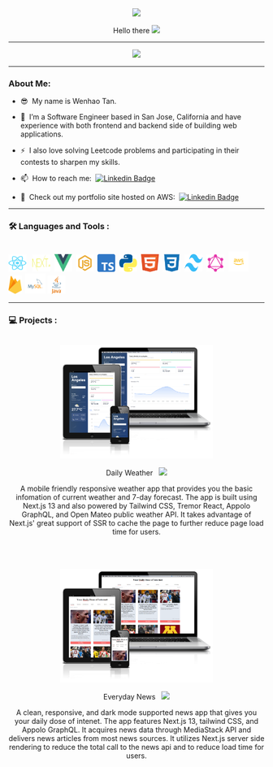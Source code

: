 <div id="header" align="center">
  <img src="https://media.giphy.com/media/M9gbBd9nbDrOTu1Mqx/giphy.gif" width="100"/>
</div>

<p align="center">
  Hello there
  <img src="https://media.giphy.com/media/hvRJCLFzcasrR4ia7z/giphy.gif" width="30px"/>
</p>

---

<div align="center">
  <img src="https://media.giphy.com/media/RN8FdaB6T1bkkI5n4I/giphy.gif" height="300"/>
</div>

---

### About Me:

- :sunglasses: &nbsp;My name is Wenhao Tan.

- :telescope: &nbsp;I’m a Software Engineer based in San Jose, California and have experience with both frontend and backend side of building web applications.

- :zap: &nbsp;I also love solving Leetcode problems and participating in their contests to sharpen my skills.

- :mailbox: &nbsp;How to reach me: &nbsp;[![Linkedin Badge](https://img.shields.io/badge/-Wenhao_Tan-blue?style=flat&logo=Linkedin&logoColor=white)](https://www.linkedin.com/in/wenhaotan/)
  
- :cactus: &nbsp;Check out my portfolio site hosted on AWS: &nbsp;[![Linkedin Badge](https://img.shields.io/badge/My_Portfolio-8A2BE2)](https://www.wenhaotan.cloud/)

---

### :hammer_and_wrench: Languages and Tools :
<br>
<div align="left">
  <img src="https://github.com/wenhaotan1996/portfolio/blob/main/public/react-logo.svg" title="React" alt="React" width="35" height="35" />&nbsp;&nbsp;
  <img src="https://github.com/wenhaotan1996/portfolio/blob/main/public/nextjs-logo.svg" title="Next.js" alt="Next.js" width="35" height="35" />&nbsp;
  <img src="https://github.com/wenhaotan1996/portfolio/blob/main/public/vue-logo.png" title="Vue" alt="Vue" width="35" height="35" />&nbsp;
  <img src="https://github.com/wenhaotan1996/portfolio/blob/main/public/js-logo.svg" title="JavaScript" alt="JavaScript" width="35" height="35" />&nbsp;
  <img src="https://github.com/wenhaotan1996/portfolio/blob/main/public/typescript-logo.png" title="TypeScript" alt="TypeScript" width="35" height="35" />&nbsp;
  <img src="https://github.com/wenhaotan1996/portfolio/blob/main/public/python-logo.png" title="Python" alt="Python" width="35" height="35" />&nbsp;
  <img src="https://github.com/wenhaotan1996/portfolio/blob/main/public/html-logo.svg" title="HTML" alt="HTML" width="35" height="35" />&nbsp;
  <img src="https://github.com/wenhaotan1996/portfolio/blob/main/public/css3-logo.svg" title="CSS" alt="CSS" width="35" height="35" />&nbsp;
  <img src="https://github.com/wenhaotan1996/portfolio/blob/main/public/tailwind-logo.svg" title="Tailwind" alt="Tailwind" width="35" height="35" />&nbsp;
  <img src="https://github.com/wenhaotan1996/portfolio/blob/main/public/GraphQL_Logo.svg" title="GraphQL" alt="GraphQL" width="35" height="35" />&nbsp;
  <img src="https://github.com/wenhaotan1996/portfolio/blob/main/public/aws-logo.svg" title="AWS" alt="AWS" width="40" height="40" />&nbsp;
  <img src="https://github.com/wenhaotan1996/portfolio/blob/main/public/firebase-logo.png" title="FireBase" alt="FireBase" height="35" />&nbsp;
  <img src="https://github.com/wenhaotan1996/portfolio/blob/main/public/mysql-logo.svg" title="MYSQL" alt="MYSQL" width="40" height="40" />
  <img src="https://github.com/wenhaotan1996/portfolio/blob/main/public/java-4-logo.svg" title="Java" alt="Java" width="35" height="35" />&nbsp;
</div>

---

### :computer: Projects :

<br>
<div align="center">
  <img  src="https://github.com/wenhaotan1996/portfolio/blob/main/public/icon-weather-app.png" title="Daily Weather" alt="Daily Weather" width="300" />
  <p>Daily Weather&nbsp;&nbsp;&nbsp;<a href="https://www.wenhaotan.cloud/weather"><img src="https://img.shields.io/badge/Take_a_peek-33b054" width:"40" /></a></p>
  <p>A mobile friendly responsive weather app that provides you the basic infomation of current weather and 7-day forecast. The app is built using Next.js 13 and also powered by Tailwind CSS, Tremor React, Appolo GraphQL, and Open Mateo public weather API. It takes advantage of Next.js' great support of SSR to cache the page to further reduce page load time for users.</p>
</div>
<br><br><br>
<div align="center">
  <img  src="https://github.com/wenhaotan1996/portfolio/blob/main/public/icon-news-app.png" title="Everyday News" alt="Everyday News" width="300" />
  <p>Everyday News&nbsp;&nbsp;&nbsp;<a href="https://www.wenhaotan.cloud/news"><img src="https://img.shields.io/badge/Take_a_peek-d47a2c" width:"40" /></a></p>
  <p>A clean, responsive, and dark mode supported news app that gives you your daily dose of intenet. The app features Next.js 13, tailwind CSS, and Appolo GraphQL. It acquires news data through MediaStack API and delivers news articles from most news sources. It utilizes Next.js server side rendering to reduce the total call to the news api and to reduce load time for users.</p>
</div>


